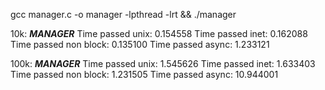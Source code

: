 gcc manager.c -o manager -lpthread -lrt && ./manager

10k:
_____MANAGER_____
Time passed unix: 0.154558
Time passed inet: 0.162088
Time passed non block: 0.135100
Time passed async: 1.233121



100k:
_____MANAGER_____
Time passed unix: 1.545626
Time passed inet: 1.633403
Time passed non block: 1.231505
Time passed async: 10.944001
